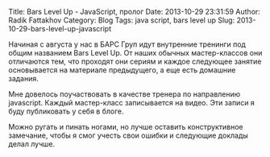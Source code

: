 Title: Bars Level Up - JavaScript, пролог
Date: 2013-10-29 23:31:59
Author: Radik Fattakhov
Category: Blog
Tags: java script, bars level up
Slug: 2013-10-29-bars-level-up-javascript

Начиная с августа у нас в БАРС Груп идут внутренние тренинги под общим
названием Bars Level Up. От наших обычных мастер-классов они отличаются
тем, что проходят они сериям и каждое следующее занятие основывается на
материале предыдущего, а еще есть домашние задания.

Мне довелось поучаствовать в качестве тренера по направлению javascript.
Каждый мастер-класс записывается на видео. Эти записи я буду публиковать
у себя в блоге.

Можно ругать и пинать ногами, но лучше оставить конструктивное
замечание, чтобы я смог учесть свои ошибки и следующие доклады делал
лучше.

